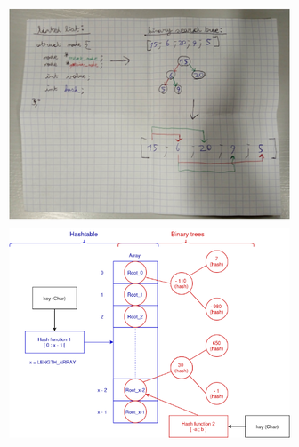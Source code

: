 <p align="center">
    <img src="images/idee.jpg" width="600"/>
</p>

<p align="center">
    <img src="images/idee2.png" width="600"/>
</p>
